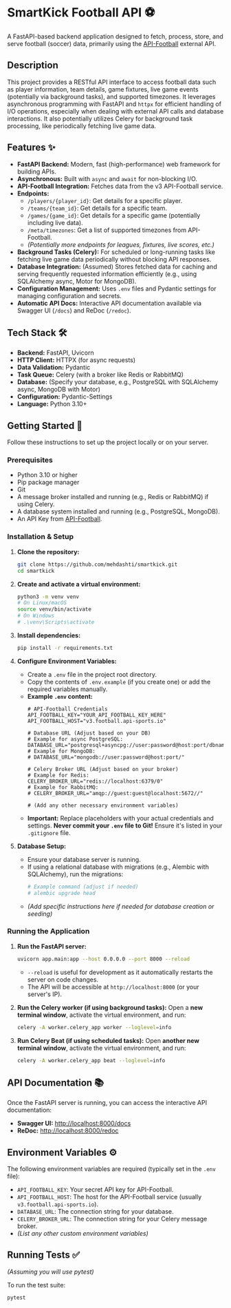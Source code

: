 # SmartKick Football API ⚽️

A FastAPI-based backend application designed to fetch, process, store, and serve football (soccer) data, primarily using the [API-Football](https://www.api-football.com/) external API.

## Description

This project provides a RESTful API interface to access football data such as player information, team details, game fixtures, live game events (potentially via background tasks), and supported timezones. It leverages asynchronous programming with FastAPI and `httpx` for efficient handling of I/O operations, especially when dealing with external API calls and database interactions. It also potentially utilizes Celery for background task processing, like periodically fetching live game data.

## Features ✨

*   **FastAPI Backend:** Modern, fast (high-performance) web framework for building APIs.
*   **Asynchronous:** Built with `async` and `await` for non-blocking I/O.
*   **API-Football Integration:** Fetches data from the v3 API-Football service.
*   **Endpoints:**
    *   `/players/{player_id}`: Get details for a specific player.
    *   `/teams/{team_id}`: Get details for a specific team.
    *   `/games/{game_id}`: Get details for a specific game (potentially including live data).
    *   `/meta/timezones`: Get a list of supported timezones from API-Football.
    *   *(Potentially more endpoints for leagues, fixtures, live scores, etc.)*
*   **Background Tasks (Celery):** For scheduled or long-running tasks like fetching live game data periodically without blocking API responses.
*   **Database Integration:** (Assumed) Stores fetched data for caching and serving frequently requested information efficiently (e.g., using SQLAlchemy async, Motor for MongoDB).
*   **Configuration Management:** Uses `.env` files and Pydantic settings for managing configuration and secrets.
*   **Automatic API Docs:** Interactive API documentation available via Swagger UI (`/docs`) and ReDoc (`/redoc`).

## Tech Stack 🛠️

*   **Backend:** FastAPI, Uvicorn
*   **HTTP Client:** HTTPX (for async requests)
*   **Data Validation:** Pydantic
*   **Task Queue:** Celery (with a broker like Redis or RabbitMQ)
*   **Database:** (Specify your database, e.g., PostgreSQL with SQLAlchemy async, MongoDB with Motor)
*   **Configuration:** Pydantic-Settings
*   **Language:** Python 3.10+

## Getting Started 🚀

Follow these instructions to set up the project locally or on your server.

### Prerequisites

*   Python 3.10 or higher
*   Pip package manager
*   Git
*   A message broker installed and running (e.g., Redis or RabbitMQ) if using Celery.
*   A database system installed and running (e.g., PostgreSQL, MongoDB).
*   An API Key from [API-Football](https://www.api-football.com/).

### Installation & Setup

1.  **Clone the repository:**
    ```bash
    git clone https://github.com/mehdashti/smartkick.git
    cd smartkick
    ```

2.  **Create and activate a virtual environment:**
    ```bash
    python3 -m venv venv
    # On Linux/macOS
    source venv/bin/activate
    # On Windows
    # .\venv\Scripts\activate
    ```

3.  **Install dependencies:**
    ```bash
    pip install -r requirements.txt
    ```

4.  **Configure Environment Variables:**
    *   Create a `.env` file in the project root directory.
    *   Copy the contents of `.env.example` (if you create one) or add the required variables manually.
    *   **Example `.env` content:**
        ```dotenv
        # API-Football Credentials
        API_FOOTBALL_KEY="YOUR_API_FOOTBALL_KEY_HERE"
        API_FOOTBALL_HOST="v3.football.api-sports.io"

        # Database URL (Adjust based on your DB)
        # Example for async PostgreSQL:
        DATABASE_URL="postgresql+asyncpg://user:password@host:port/dbname"
        # Example for MongoDB:
        # DATABASE_URL="mongodb://user:password@host:port/"

        # Celery Broker URL (Adjust based on your broker)
        # Example for Redis:
        CELERY_BROKER_URL="redis://localhost:6379/0"
        # Example for RabbitMQ:
        # CELERY_BROKER_URL="amqp://guest:guest@localhost:5672//"

        # (Add any other necessary environment variables)
        ```
    *   **Important:** Replace placeholders with your actual credentials and settings. **Never commit your `.env` file to Git!** Ensure it's listed in your `.gitignore` file.

5.  **Database Setup:**
    *   Ensure your database server is running.
    *   If using a relational database with migrations (e.g., Alembic with SQLAlchemy), run the migrations:
        ```bash
        # Example command (adjust if needed)
        # alembic upgrade head
        ```
    *   *(Add specific instructions here if needed for database creation or seeding)*

### Running the Application

1.  **Run the FastAPI server:**
    ```bash
    uvicorn app.main:app --host 0.0.0.0 --port 8000 --reload
    ```
    *   `--reload` is useful for development as it automatically restarts the server on code changes.
    *   The API will be accessible at `http://localhost:8000` (or your server's IP).

2.  **Run the Celery worker (if using background tasks):**
    Open a **new terminal window**, activate the virtual environment, and run:
    ```bash
    celery -A worker.celery_app worker --loglevel=info
    ```

3.  **Run Celery Beat (if using scheduled tasks):**
    Open **another new terminal window**, activate the virtual environment, and run:
    ```bash
    celery -A worker.celery_app beat --loglevel=info
    ```

## API Documentation 📚

Once the FastAPI server is running, you can access the interactive API documentation:

*   **Swagger UI:** [http://localhost:8000/docs](http://localhost:8000/docs)
*   **ReDoc:** [http://localhost:8000/redoc](http://localhost:8000/redoc)

## Environment Variables ⚙️

The following environment variables are required (typically set in the `.env` file):

*   `API_FOOTBALL_KEY`: Your secret API key for API-Football.
*   `API_FOOTBALL_HOST`: The host for the API-Football service (usually `v3.football.api-sports.io`).
*   `DATABASE_URL`: The connection string for your database.
*   `CELERY_BROKER_URL`: The connection string for your Celery message broker.
*   *(List any other custom environment variables)*

## Running Tests ✅

*(Assuming you will use pytest)*

To run the test suite:

```bash
pytest